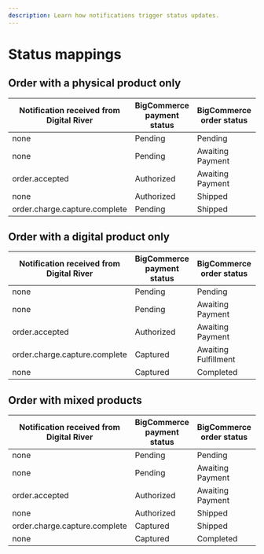 ```yaml
---
description: Learn how notifications trigger status updates.
---
```


# Status mappings

## Order with a physical product only

| Notification received from Digital River | BigCommerce payment status | BigCommerce order status | Digital River order status |
| ---------------------------------------- | -------------------------- | ------------------------ | -------------------------- |
| none                                     | Pending                    | Pending                  | pending\_payment           |
| none                                     | Pending                    | Awaiting Payment         | pending\_payment           |
| order.accepted                           | Authorized                 | Awaiting Payment         | accepted                   |
| none                                     | Authorized                 | Shipped                  | fulfilled                  |
| order.charge.capture.complete            | Pending                    | Shipped                  | complete                   |

## Order with a digital product only

| Notification received from Digital River | BigCommerce payment status | BigCommerce order status | Digital River order status |
| ---------------------------------------- | -------------------------- | ------------------------ | -------------------------- |
| none                                     | Pending                    | Pending                  | pending\_payment           |
| none                                     | Pending                    | Awaiting Payment         | pending\_payment           |
| order.accepted                           | Authorized                 | Awaiting Payment         | accepted                   |
| order.charge.capture.complete            | Captured                   | Awaiting Fulfillment     | fulfilled                  |
| none                                     | Captured                   | Completed                | complete                   |

## Order with mixed products

| Notification received from Digital River | BigCommerce payment status | BigCommerce order status | Digital River order status |
| ---------------------------------------- | -------------------------- | ------------------------ | -------------------------- |
| none                                     | Pending                    | Pending                  | pending\_payment           |
| none                                     | Pending                    | Awaiting Payment         | pending\_payment           |
| order.accepted                           | Authorized                 | Awaiting Payment         | accepted                   |
| none                                     | Authorized                 | Shipped                  | accepted                   |
| order.charge.capture.complete            | Captured                   | Shipped                  | fulfilled                  |
| none                                     | Captured                   | Completed                | complete                   |
